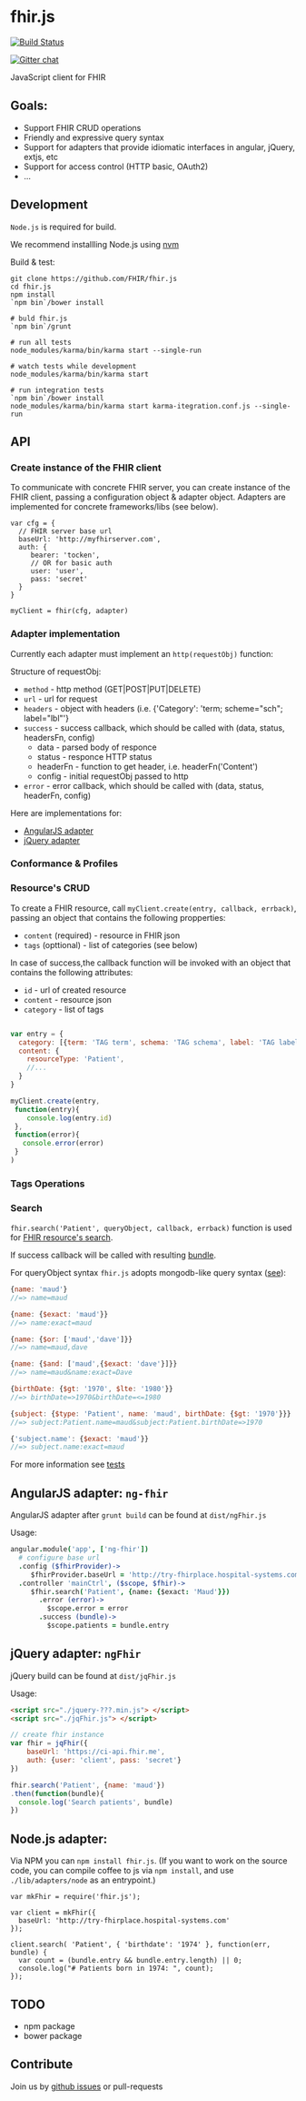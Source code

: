 fhir.js
=======

[![Build Status](https://travis-ci.org/FHIR/fhir.js.svg)](https://travis-ci.org/FHIR/fhir.js)

[![Gitter chat](https://badges.gitter.im/FHIR/fhir.js.png)](https://gitter.im/FHIR/fhir.js)

JavaScript client for FHIR

## Goals:

 - Support FHIR CRUD operations
 - Friendly and expressive query syntax
 - Support for adapters that provide idiomatic interfaces in angular, jQuery, extjs, etc
 - Support for access control (HTTP basic, OAuth2)
 - ...

## Development

`Node.js` is required for build.

We recommend installling Node.js using [nvm](https://github.com/creationix/nvm/blob/master/README.markdown)

Build & test:

```
git clone https://github.com/FHIR/fhir.js
cd fhir.js
npm install
`npm bin`/bower install

# buld fhir.js
`npm bin`/grunt

# run all tests
node_modules/karma/bin/karma start --single-run

# watch tests while development
node_modules/karma/bin/karma start

# run integration tests
`npm bin`/bower install
node_modules/karma/bin/karma start karma-itegration.conf.js --single-run
```

## API


### Create instance of the FHIR client

To communicate with concrete FHIR server, you can
create instance of the FHIR client, passing a
configuration object & adapter object.  Adapters are
implemented for concrete frameworks/libs (see below).

```
var cfg = {
  // FHIR server base url
  baseUrl: 'http://myfhirserver.com',
  auth: {
     bearer: 'tocken',
     // OR for basic auth
     user: 'user',
     pass: 'secret'
  }
}

myClient = fhir(cfg, adapter)
```

### Adapter implementation

Currently each adapter must implement an
`http(requestObj)` function:

Structure of requestObj:

* `method` - http method (GET|POST|PUT|DELETE)
* `url` - url for request
* `headers` - object with headers (i.e. {'Category': 'term; scheme="sch"; label="lbl"'}
* `success` - success callback, which should be called with (data, status, headersFn, config)
  * data - parsed body of responce
  * status - responce HTTP status
  * headerFn - function to get header, i.e. headerFn('Content')
  * config - initial requestObj passed to http
* `error` - error callback, which should be called with (data, status, headerFn, config)


Here are implementations for:

* [AngularJS adapter](https://github.com/FHIR/fhir.js/blob/master/coffee/adapters/ngFhirImpl.coffee)
* [jQuery adapter](https://github.com/FHIR/fhir.js/blob/master/coffee/adapters/jqFhirImpl.coffee)

### Conformance & Profiles

### Resource's CRUD

To create a FHIR resource, call
`myClient.create(entry, callback, errback)`, passing
an object that contains the following propperties:

* `content` (required) - resource in FHIR json
* `tags` (opttional) - list of categories (see below)

In case of success,the  callback function will be
invoked with an object that contains the following
attributes:

* `id` - url of created resource
* `content` - resource json
* `category` - list of tags

```javascript

var entry = {
  category: [{term: 'TAG term', schema: 'TAG schema', label: 'TAG label'}, ...]
  content: {
    resourceType: 'Patient',
    //...
  }
}

myClient.create(entry,
 function(entry){
    console.log(entry.id)
 },
 function(error){
   console.error(error)
 }
)

```

### Tags Operations

### Search

`fhir.search('Patient', queryObject, callback, errback)` function is used
for [FHIR resource's search](http://www.hl7.org/implement/standards/fhir/search.html).

If success callback will be called with resulting [bundle](http://www.hl7.org/implement/standards/fhir/json.html#bundle).

For queryObject syntax `fhir.js` adopts
mongodb-like query syntax ([see](http://docs.mongodb.org/manual/tutorial/query-documents/)):

```javascript
{name: 'maud'}
//=> name=maud

{name: {$exact: 'maud'}}
//=> name:exact=maud

{name: {$or: ['maud','dave']}}
//=> name=maud,dave

{name: {$and: ['maud',{$exact: 'dave'}]}}
//=> name=maud&name:exact=Dave

{birthDate: {$gt: '1970', $lte: '1980'}}
//=> birthDate=>1970&birthDate=<=1980

{subject: {$type: 'Patient', name: 'maud', birthDate: {$gt: '1970'}}}
//=> subject:Patient.name=maud&subject:Patient.birthDate=>1970

{'subject.name': {$exact: 'maud'}}
//=> subject.name:exact=maud

```

For more information see [tests](https://github.com/FHIR/fhir.js/blob/master/test/querySpec.coffee)

## AngularJS adapter: `ng-fhir`

AngularJS adapter after `grunt build` can be found at `dist/ngFhir.js`


Usage:

```coffeescript
angular.module('app', ['ng-fhir'])
  # configure base url
  .config ($fhirProvider)->
     $fhirProvider.baseUrl = 'http://try-fhirplace.hospital-systems.com'
  .controller 'mainCtrl', ($scope, $fhir)->
     $fhir.search('Patient', {name: {$exact: 'Maud'}})
       .error (error)->
         $scope.error = error
       .success (bundle)->
         $scope.patients = bundle.entry
```

## jQuery adapter: `ngFhir`

jQuery build can be found at `dist/jqFhir.js`


Usage:

```html
<script src="./jquery-???.min.js"> </script>
<script src="./jqFhir.js"> </script>
```


```javascript
// create fhir instance
var fhir = jqFhir({
    baseUrl: 'https://ci-api.fhir.me',
    auth: {user: 'client', pass: 'secret'}
})

fhir.search('Patient', {name: 'maud'})
.then(function(bundle){
  console.log('Search patients', bundle)
})
```

## Node.js adapter:

Via NPM you can `npm install fhir.js`. (If you want to work on the source code,
you can compile coffee to js via `npm install`, and use `./lib/adapters/node`
as an entrypoint.)

```
var mkFhir = require('fhir.js');

var client = mkFhir({
  baseUrl: 'http://try-fhirplace.hospital-systems.com'
});

client.search( 'Patient', { 'birthdate': '1974' }, function(err, bundle) {
  var count = (bundle.entry && bundle.entry.length) || 0;
  console.log("# Patients born in 1974: ", count); 
});

```

## TODO

* npm package
* bower package

## Contribute

Join us by [github issues](https://github.com/FHIR/fhir.js/issues) or pull-requests

